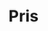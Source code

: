 ---
title: "Pris"
subtitle: ""
# meta description
description: "Pris"
draft: false

basic:
  name : "Skräddarsytt"
  price: ""
  price_per : ""
  info : "För dig mer större behov"
  services:
  - "SEO"
  - "Sociala Medier"
  - "E-handel"
  - "Med mera..."
  button:
    enable : true
    label : "Kontakta oss"
    link : "/contact"
    
professional:
  name : "Hemsida"
  price: "Från 800kr"
  price_per : "mån"
  info : "För företagaren med små behov"
  services:
  - "Webbhotell"
  - "Domännamn"
  - "Egen design"
  - "Personlig service"
  button:
    enable : true
    label : "Kontakta oss"
    link : "/contact"
    
# business:
#   name : "Business Plan"
#   price: "$49"
#   price_per : "month"
#   info : "Best For Large Individuals"
#   services:
#   - "Express Service"
#   - "Customs Clearance"
#   - "Time-Critical Services"
#   button:
#     enable : true
#     label : "Get started for free"
#     link : "#"

call_to_action:
  enable : true
  title : "Behöver du något skräddarsytt?"
  image : "images/cta.svg"
  content : "Oavsett vad du behöver hjälp med, finns webbsnickaren här för dig. Bara hör av dig så gör vi vad vi kan för att tillgodose dina behov."
  button:
    enable : true
    label : "Kontakta oss"
    link : "contact/"
---